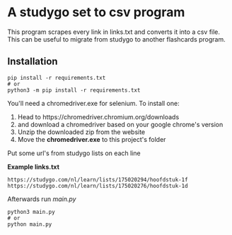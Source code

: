 # A studygo set to csv program
This program scrapes every link in links.txt and converts it into a csv file.
This can be useful to migrate from studygo to another flashcards program.

## Installation
```shell
pip install -r requirements.txt
# or 
python3 -m pip install -r requirements.txt
```

You'll need a chromedriver.exe for selenium. To install one: 
<ol>
<li>Head to https://chromedriver.chromium.org/downloads</li>
<li>and download a chromedriver based on your google chrome's version</li>
<li>Unzip the downloaded zip from the website</li>
<li>Move the <strong>chromedriver.exe</strong> to this project's folder</li>
</ol>

Put some url's from studygo lists on each line

**Example links.txt**
```text
https://studygo.com/nl/learn/lists/175020294/hoofdstuk-1f
https://studygo.com/nl/learn/lists/175020276/hoofdstuk-1d
```

Afterwards run *main.py* 
```shell
python3 main.py
# or
python main.py
```

